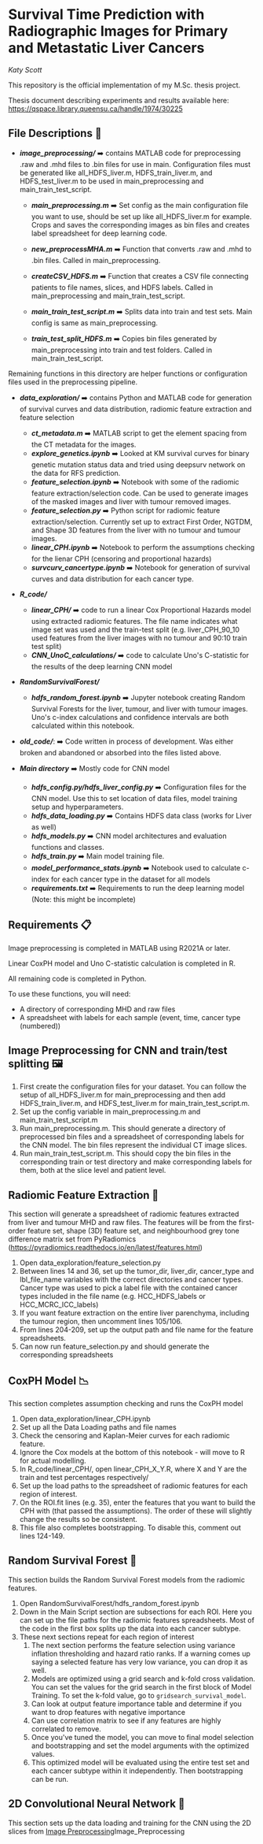 

# Survival Time Prediction with Radiographic Images for Primary and Metastatic Liver Cancers

*Katy Scott* 

This repository is the official implementation of my M.Sc. thesis project.

Thesis document describing experiments and results available here: https://qspace.library.queensu.ca/handle/1974/30225


## File Descriptions :open_file_folder:
* ***image_preprocessing/*** :arrow_right: contains MATLAB code for preprocessing .raw and .mhd files to .bin files for use in main. Configuration files must be generated like all_HDFS_liver.m, HDFS_train_liver.m, and HDFS_test_liver.m to be used in main_preprocessing and main_train_test_script.
  * ***main_preprocessing.m*** :arrow_right: Set config as the main configuration file you want to use, should be set up like all_HDFS_liver.m for example. Crops and saves the corresponding images as bin files and creates label spreadsheet for deep learning code.
  * ***new_preprocessMHA.m*** :arrow_right: Function that converts .raw and .mhd to .bin files. Called in main_preprocessing.
  * ***createCSV_HDFS.m*** :arrow_right: Function that creates a CSV file connecting patients to file names, slices, and HDFS labels. Called in main_preprocessing and main_train_test_script.
  
  * ***main_train_test_script.m*** :arrow_right: Splits data into train and test sets. Main config is same as main_preprocessing. 
  * ***train_test_split_HDFS.m*** :arrow_right: Copies bin files generated by main_preprocessing into train and test folders. Called in main_train_test_script.

Remaining functions in this directory are helper functions or configuration files used in the preprocessing pipeline.

* ***data_exploration/*** :arrow_right: contains Python and MATLAB code for generation of survival curves and data distribution, radiomic feature extraction and feature selection
  * ***ct_metadata.m*** :arrow_right: MATLAB script to get the element spacing from the CT metadata for the images.
  * ***explore_genetics.ipynb*** :arrow_right: Looked at KM survival curves for binary genetic mutation status data and tried using deepsurv network on the data for RFS prediction.
  * ***feature_selection.ipynb*** :arrow_right: Notebook with some of the radiomic feature extraction/selection code. Can be used to generate images of the masked images and liver with tumour removed images.
  * ***feature_selection.py*** :arrow_right: Python script for radiomic feature extraction/selection. Currently set up to extract First Order, NGTDM, and Shape 3D features from the liver with no tumour and tumour images. 
  * ***linear_CPH.ipynb*** :arrow_right: Notebook to perform the assumptions checking for the lienar CPH (censoring and proportional hazards)
  * ***survcurv_cancertype.ipynb*** :arrow_right: Notebook for generation of survival curves and data distribution for each cancer type.

* ***R_code/***
  * ***linear_CPH/*** :arrow_right: code to run a linear Cox Proportional Hazards model using extracted radiomic features. The file name indicates what image set was used and the train-test split (e.g. liver_CPH_90_10 used features from the liver images with no tumour and 90:10 train test split)
  * ***CNN_UnoC_calculations/*** :arrow_right: code to calculate Uno's C-statistic for the results of the deep learning CNN model

* ***RandomSurvivalForest/***
  * ***hdfs_random_forest.ipynb*** :arrow_right: Jupyter notebook creating Random Survival Forests for the liver, tumour, and liver with tumour images. Uno's c-index calculations and confidence intervals are both calculated within this notebook.

* ***old_code/***: :arrow_right: Code written in process of development. Was either broken and abandoned or absorbed into the files listed above.

* ***Main directory*** :arrow_right: Mostly code for CNN model
  * ***hdfs_config.py/hdfs_liver_config.py*** :arrow_right: Configuration files for the CNN model. Use this to set location of data files, model training setup and hyperparameters.
  * ***hdfs_data_loading.py*** :arrow_right: Contains HDFS data class (works for Liver as well)
  * ***hdfs_models.py*** :arrow_right: CNN model architectures and evaluation functions and classes.
  * ***hdfs_train.py*** :arrow_right: Main model training file.
  * ***model_performance_stats.ipynb*** :arrow_right: Notebook used to calculate c-index for each cancer type in the dataset for all models
  * ***requirements.txt*** :arrow_right: Requirements to run the deep learning model (Note: this might be incomplete)


## Requirements 📋
Image preprocessing is completed in MATLAB using R2021A or later.

Linear CoxPH model and Uno C-statistic calculation is completed in R.

All remaining code is completed in Python.

To use these functions, you will need:
* A directory of corresponding MHD and raw files
* A spreadsheet with labels for each sample (event, time, cancer type (numbered))

## Image Preprocessing for CNN and train/test splitting 🖼️

1. First create the configuration files for your dataset. You can follow the setup of all_HDFS_liver.m for main_preprocessing and then add HDFS_train_liver.m, and HDFS_test_liver.m for main_train_test_script.m.
2. Set up the config variable in main_preprocessing.m and main_train_test_script.m
3. Run main_preprocessing.m. This should generate a directory of preprocessed bin files and a spreadsheet of corresponding labels for the CNN model. The bin files represent the individual CT image slices.
4. Run main_train_test_script.m. This should copy the bin files in the corresponding train or test directory and make corresponding labels for them, both at the slice level and patient level.

## Radiomic Feature Extraction  🩻
This section will generate a spreadsheet of radiomic features extracted from liver and tumour MHD and raw files. The features will be from the first-order feature set, shape (3D) feature set, and neighbourhood grey tone difference matrix set from PyRadiomics (https://pyradiomics.readthedocs.io/en/latest/features.html)

1. Open data_exploration/feature_selection.py
2. Between lines 14 and 36, set up the tumor_dir, liver_dir, cancer_type and lbl_file_name variables with the correct directories and cancer types. Cancer type was used to pick a label file with the contained cancer types included in the file name (e.g. HCC_HDFS_labels or HCC_MCRC_ICC_labels)
3. If you want feature extraction on the entire liver parenchyma, including the tumour region, then uncomment lines 105/106. 
4. From lines 204-209, set up the output path and file name for the feature spreadsheets.
5. Can now run feature_selection.py and should generate the corresponding spreadsheets

## CoxPH Model 📉
This section completes assumption checking and runs the CoxPH model

1. Open data_exploration/linear_CPH.ipynb 
2. Set up all the Data Loading paths and file names
3. Check the censoring and Kaplan-Meier curves for each radiomic feature.
4. Ignore the Cox models at the bottom of this notebook - will move to R for actual modelling.
5. In R_code/linear_CPH/, open linear_CPH_X_Y.R, where X and Y are the train and test percentages respectively/
6. Set up the load paths to the spreadsheet of radiomic features for each region of interest.
7. On the ROI.fit lines (e.g. 35), enter the features that you want to build the CPH with (that passed the assumptions). The order of these will slightly change the results so be consistent.
8. This file also completes bootstrapping. To disable this, comment out lines 124-149.

## Random Survival Forest 🌳
This section builds the Random Survival Forest models from the radiomic features.

1. Open RandomSurvivalForest/hdfs_random_forest.ipynb
2. Down in the Main Script section are subsections for each ROI. Here you can set up the file paths for the radiomic features spreadsheets. Most of the code in the first box splits up the data into each cancer subtype.
3. These next sections repeat for each region of interest 
    1. The next section performs the feature selection using variance inflation thresholding and hazard ratio ranks. If a warning comes up saying a selected feature has very low variance, you can drop it as well.
    2. Models are optimized using a grid search and k-fold cross validation. You can set the values for the grid search in the first block of Model Training. To set the k-fold value, go to `gridsearch_survival_model`.
    3. Can look at output feature importance table and determine if you want to drop features with negative importance
    4. Can use correlation matrix to see if any features are highly correlated to remove.
    5. Once you've tuned the model, you can move to final model selection and bootstrapping and set the model arguments with the optimized values.
    6. This optimized model will be evaluated using the entire test set and each cancer subtype within it independently. Then bootstrapping can be run.

## 2D Convolutional Neural Network 🧠
This section sets up the data loading and training for the CNN using the 2D slices from [Image Preprocessing](#image-preprocessing-for-cnn-and-traintest-splitting-🖼️)Image_Preprocessing<a name="image-preprocessing-for-cnn-and-traintest-splitting-🖼️"></a>







